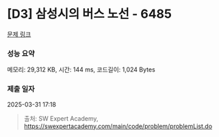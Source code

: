 # [D3] 삼성시의 버스 노선 - 6485 

[문제 링크](https://swexpertacademy.com/main/code/problem/problemDetail.do?contestProbId=AWczm7QaACgDFAWn) 

### 성능 요약

메모리: 29,312 KB, 시간: 144 ms, 코드길이: 1,024 Bytes

### 제출 일자

2025-03-31 17:18



> 출처: SW Expert Academy, https://swexpertacademy.com/main/code/problem/problemList.do